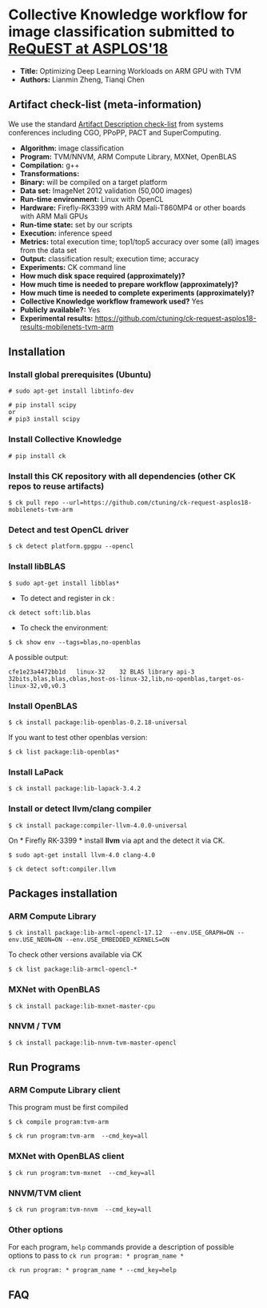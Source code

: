 # Collective Knowledge workflow for image classification submitted to [ReQuEST at ASPLOS'18](http://cknowledge.org/request-cfp-asplos2018.html)

* **Title:** Optimizing Deep Learning Workloads on ARM GPU with TVM
* **Authors:** Lianmin Zheng, Tianqi Chen

## Artifact check-list (meta-information)

We use the standard [Artifact Description check-list](http://ctuning.org/ae/submission_extra.html) from systems conferences including CGO, PPoPP, PACT and SuperComputing.

* **Algorithm:** image classification
* **Program:** TVM/NNVM, ARM Compute Library, MXNet, OpenBLAS
* **Compilation:** g++
* **Transformations:**
* **Binary:** will be compiled on a target platform
* **Data set:** ImageNet 2012 validation (50,000 images)
* **Run-time environment:** Linux with OpenCL
* **Hardware:** Firefly-RK3399 with ARM Mali-T860MP4 or other boards with ARM Mali GPUs
* **Run-time state:** set by our scripts
* **Execution:** inference speed
* **Metrics:** total execution time; top1/top5 accuracy over some (all) images from the data set
* **Output:** classification result; execution time; accuracy
* **Experiments:** CK command line
* **How much disk space required (approximately)?** 
* **How much time is needed to prepare workflow (approximately)?** 
* **How much time is needed to complete experiments (approximately)?**
* **Collective Knowledge workflow framework used?** Yes
* **Publicly available?:** Yes
* **Experimental results:** https://github.com/ctuning/ck-request-asplos18-results-mobilenets-tvm-arm

## Installation 

### Install global prerequisites (Ubuntu)

```
# sudo apt-get install libtinfo-dev 
```

```
# pip install scipy
or
# pip3 install scipy
```


### Install Collective Knowledge
```
# pip install ck
```

### Install this CK repository with all dependencies (other CK repos to reuse artifacts)
```
$ ck pull repo --url=https://github.com/ctuning/ck-request-asplos18-mobilenets-tvm-arm
```

### Detect and test OpenCL driver
```
$ ck detect platform.gpgpu --opencl 
```


### Install libBLAS
```
$ sudo apt-get install libblas*
```

* To detect and register in ck :
```
ck detect soft:lib.blas
```

* To check the environment:
```
$ ck show env --tags=blas,no-openblas
```

A possible output:

``
cfe1e23a4472bb1d   linux-32    32 BLAS library api-3    32bits,blas,blas,cblas,host-os-linux-32,lib,no-openblas,target-os-linux-32,v0,v0.3
``

### Install OpenBLAS

```
$ ck install package:lib-openblas-0.2.18-universal
```

If you want to test other openblas version:

```
$ ck list package:lib-openblas* 
```


### Install LaPack

```
$ ck install package:lib-lapack-3.4.2
```

### Install or detect llvm/clang compiler

```
$ ck install package:compiler-llvm-4.0.0-universal
```

On * Firefly RK-3399 * install **llvm** via apt and the detect it via CK.

```
$ sudo apt-get install llvm-4.0 clang-4.0
```

```
$ ck detect soft:compiler.llvm 
```

## Packages installation

### ARM Compute Library

```
$ ck install package:lib-armcl-opencl-17.12  --env.USE_GRAPH=ON --env.USE_NEON=ON --env.USE_EMBEDDED_KERNELS=ON 
```

To check other versions available via CK 

```
$ ck list package:lib-armcl-opencl-* 
```

### MXNet with OpenBLAS

```
$ ck install package:lib-mxnet-master-cpu 
```

### NNVM / TVM 

```
$ ck install package:lib-nnvm-tvm-master-opencl 
```

## Run Programs 


### ARM Compute Library client
This program must be first compiled

```
$ ck compile program:tvm-arm 
```

``` 
$ ck run program:tvm-arm  --cmd_key=all
```

### MXNet with OpenBLAS client

``` 
$ ck run program:tvm-mxnet  --cmd_key=all
```

### NNVM/TVM client

```
$ ck run program:tvm-nnvm  --cmd_key=all 
```

### Other options 
For each program, ```help``` commands provide a description of possible options to pass to ```ck run program: * program_name *```

``` 
ck run program: * program_name * --cmd_key=help 
```

## FAQ 
